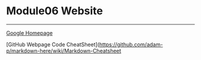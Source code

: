 # Module06 Website
---
[Google Homepage](hppts://www.google.com "Google's Homepage")

[GitHub Webpage Code CheatSheet](https://github.com/adam-p/markdown-here/wiki/Markdown-Cheatsheet
